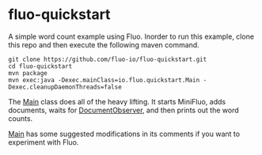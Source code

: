 fluo-quickstart
===============

A simple word count example using Fluo.  Inorder to run this example, clone
this repo and then execute the following maven command.

```
git clone https://github.com/fluo-io/fluo-quickstart.git
cd fluo-quickstart
mvn package
mvn exec:java -Dexec.mainClass=io.fluo.quickstart.Main -Dexec.cleanupDaemonThreads=false
```

The [Main][1] class does all of the heavy lifting.  It starts MiniFluo, adds
documents, waits for [DocumentObserver][2], and then prints out the word
counts.

[Main][1] has some suggested modifications in its comments if you want to
experiment with Fluo.

[1]: src/main/java/io/fluo/quickstart/Main.java
[2]: src/main/java/io/fluo/quickstart/DocumentObserver.java
